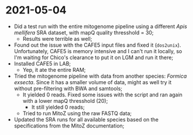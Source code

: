 # 2021-05-04

- Did a test run with the entire mitogenome pipeline using a different *Apis mellifera* SRA dataset, with mapQ quality thresshold = 30;
	- Results were terrible as well;
- Found out the issue with the CAFE5 input files and fixed it (`dos2unix`). Unfortunately, CAFE5 is memory intensive and I can't run it locally, so I'm waiting for Chico's clearance to put it on LGM and run it there;
- Installed CAFE5 in LAB;
	- Yep, it ate the entire RAM;
- Tried the mitogenome pipeline with data from another species: *Formica exsecta*. Since it has a smaller volume of data, might as well try it without pre-filtering with BWA and samtools;
	- It yielded 0 reads. Fixed some issues with the script and ran again with a lower mapQ thresshold (20);
		- It still yielded 0 reads;
	- Tried to run MitoZ using the raw FASTQ data;
- Updated the SRA runs for all available species based on the specifications from the MitoZ documentation;